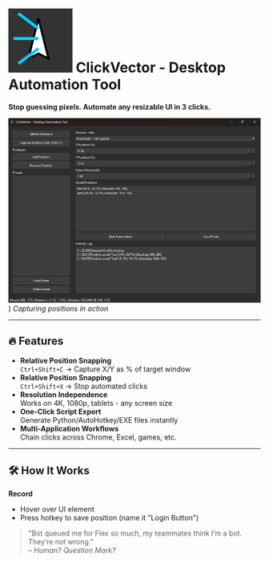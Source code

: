 


# ![Logo](https://raw.githubusercontent.com/Kirbyy1/ClickVector/b2c9ca082744a73b2103e5aa1bd6446361f2b5da/logo.svg) ClickVector - Desktop Automation Tool   
**Stop guessing pixels. Automate any resizable UI in 3 clicks.**  

![Demo](https://raw.githubusercontent.com/Kirbyy1/ClickVector/refs/heads/main/preview.png)) *Capturing positions in action*

---

## 🔥 Features  
- **Relative Position Snapping**  
  `Ctrl+Shift+C` → Capture X/Y as % of target window  
- **Relative Position Snapping**  
  `Ctrl+Shift+X` → Stop automated clicks  
- **Resolution Independence**  
  Works on 4K, 1080p, tablets - any screen size  
- **One-Click Script Export**  
  Generate Python/AutoHotkey/EXE files instantly  
- **Multi-Application Workflows**  
  Chain clicks across Chrome, Excel, games, etc.  

---

## 🛠️ How It Works  

**Record**  
   - Hover over UI element  
   - Press hotkey to save position (name it "Login Button")  


> "Bot queued me for Flex so much, my teammates think I’m a bot. They’re not wrong."  
> *– Human? Question Mark?*
